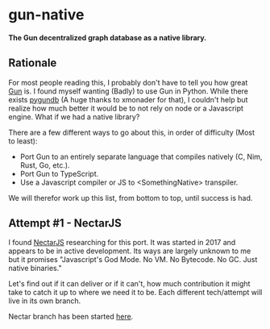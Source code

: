 # gun-native

#### The Gun decentralized graph database as a native library.

## Rationale

For most people reading this, I probably don't have to tell you how great [Gun](https://github.com/amark/gun) is. I
found myself wanting (Badly) to use Gun in Python. While there exists [pygundb](https://github.com/xmonader/pygundb)
(A huge thanks to xmonader for that), I couldn't help but realize how much better it would be to not rely on node
or a Javascript engine. What if we had a native library?

There are a few different ways to go about this, in order of difficulty (Most to least):

* Port Gun to an entirely separate language that compiles natively (C, Nim, Rust, Go, etc.).
* Port Gun to TypeScript.
* Use a Javascript compiler or JS to \<SomethingNative> transpiler.

We will therefor work up this list, from bottom to top, until success is had.

## Attempt #1 - NectarJS

I found [NectarJS](https://github.com/NectarJS/nectarjs) researching for this port. It was started in 2017 and appears
to be in active development. Its ways are largely unknown to me but it promises "Javascript's God Mode. No VM. No
Bytecode. No GC. Just native binaries."

Let's find out if it can deliver or if it can't, how much contribution it might take to catch it up to
where we need it to be. Each different tech/attempt will live in its own branch.

Nectar branch has been started [here](https://github.com/TensorTom/gun-native/tree/nectar).